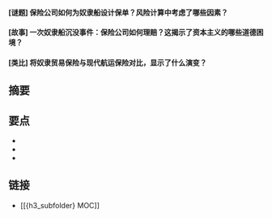 #### [谜题] 保险公司如何为奴隶船设计保单？风险计算中考虑了哪些因素？


#### [故事] 一次奴隶船沉没事件：保险公司如何理赔？这揭示了资本主义的哪些道德困境？


#### [类比] 将奴隶贸易保险与现代航运保险对比，显示了什么演变？


## 摘要


## 要点

- 
- 
- 

## 链接

- [[{h3_subfolder} MOC]]
